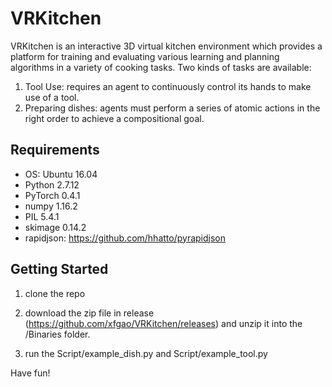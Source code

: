 # VRKitchen #

VRKitchen is an interactive 3D virtual kitchen environment which provides a platform for training and evaluating various learning and planning algorithms in a variety of cooking tasks. Two kinds of tasks are available:

1. Tool Use: requires an agent to continuously control its hands to make use of a tool.
2. Preparing dishes: agents must perform a series of atomic actions in the right order to achieve a compositional goal.

## Requirements ##
* OS: Ubuntu 16.04
* Python 2.7.12
* PyTorch 0.4.1
* numpy 1.16.2
* PIL 5.4.1
* skimage 0.14.2
* rapidjson: https://github.com/hhatto/pyrapidjson

## Getting Started ##
1. clone the repo

2. download the zip file in release (https://github.com/xfgao/VRKitchen/releases) and unzip it into the /Binaries folder.

3. run the Script/example_dish.py and Script/example_tool.py

Have fun!
